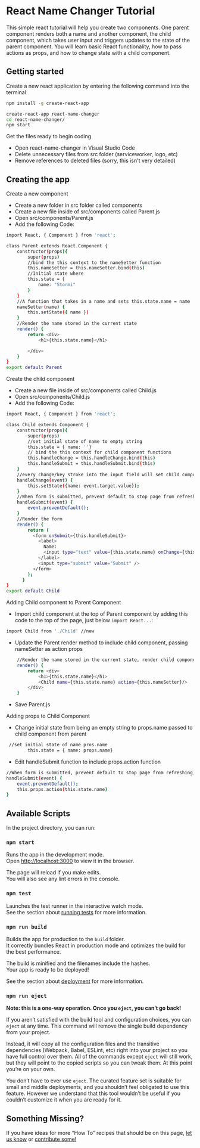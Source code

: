# React Name Changer Tutorial 
This simple react tutorial will help you create two components. One parent component renders both a name and another component, the child component, which takes user input and triggers updates to the state of the parent component. You will learn basic React functionality, how to pass actions as props, and how to change state with a child component. 

## Getting started

Create a new react application by entering the following command into the terminal

```sh
npm install -g create-react-app

create-react-app react-name-changer
cd react-name-changer/
npm start
```
Get the files ready to begin coding 
* Open react-name-changer in Visual Studio Code 
* Delete unnecessary files from src folder (serviceworker, logo, etc)
* Remove references to deleted files (sorry, this isn't very detailed)

## Creating the app

Create a new component 
* Create a new folder in src folder called components 
* Create a new file inside of src/components called Parent.js
* Open src/components/Parent.js
* Add the following Code: 
```sh 
import React, { Component } from 'react';

class Parent extends React.Component {
    constructor(props){
        super(props)
        //bind the this context to the nameSetter function
        this.nameSetter = this.nameSetter.bind(this)
        //Initial state where
        this.state = {
            name: "Stormi"
        }
    }
    //A function that takes in a name and sets this.state.name = name
    nameSetter(name) {
        this.setState({ name })
    }
    //Render the name stored in the current state
    render() {
        return <div>
            <h1>{this.state.name}</h1>

        </div>
    }
}
export default Parent
```
Create the child component 
* Create a new file inside of src/components called Child.js
* Open src/components/Child.js
* Add the following Code:

```sh
import React, { Component } from 'react';

class Child extends Component {
    constructor(props){
        super(props)
        //set initial state of name to empty string
        this.state = { name: ''}
        // bind the this context for child component functions
        this.handleChange = this.handleChange.bind(this)
        this.handleSubmit = this.handleSubmit.bind(this)
    }
    //every change/key stroke into the input field will set child component state equal current value of input 
    handleChange(event) {
        this.setState({name: event.target.value});
    }
    //When form is submitted, prevent default to stop page from refreshing
    handleSubmit(event) {
        event.preventDefault();
    }
    //Render the form 
    render() {
        return (
          <form onSubmit={this.handleSubmit}>
            <label>
              Name:
              <input type="text" value={this.state.name} onChange={this.handleChange} />
            </label>
            <input type="submit" value="Submit" />
          </form>
        );
      }
}
export default Child
```

Adding Child component to Parent Component 
* Import child component at the top of Parent component by adding this code to the top of the page, just below `import React...`: 
```sh
import Child from './Child' //new
```
* Update the Parent render method to include child component, passing nameSetter as action props
```sh
    //Render the name stored in the current state, render child component passing it name and action props. 
    render() {
        return <div>
            <h1>{this.state.name}</h1>
            <Child name={this.state.name} action={this.nameSetter}/>
        </div>
    }
```
* Save Parent.js

Adding props to Child Component 
* Change initial state from being an empty string to props.name passed to child component from parent 
```sh
 //set initial state of name pros.name
        this.state = { name: props.name}
```
* Edit handleSubmit function to include props.action function 
```sh
//When form is submitted, prevent default to stop page from refreshing, trigger the nameSetter function passed to Child component as props.action
handleSubmit(event) {
    event.preventDefault();
    this.props.action(this.state.name)       
}

```




## Available Scripts

In the project directory, you can run:

### `npm start`

Runs the app in the development mode.<br>
Open [http://localhost:3000](http://localhost:3000) to view it in the browser.

The page will reload if you make edits.<br>
You will also see any lint errors in the console.

### `npm test`

Launches the test runner in the interactive watch mode.<br>
See the section about [running tests](#running-tests) for more information.

### `npm run build`

Builds the app for production to the `build` folder.<br>
It correctly bundles React in production mode and optimizes the build for the best performance.

The build is minified and the filenames include the hashes.<br>
Your app is ready to be deployed!

See the section about [deployment](#deployment) for more information.

### `npm run eject`

**Note: this is a one-way operation. Once you `eject`, you can’t go back!**

If you aren’t satisfied with the build tool and configuration choices, you can `eject` at any time. This command will remove the single build dependency from your project.

Instead, it will copy all the configuration files and the transitive dependencies (Webpack, Babel, ESLint, etc) right into your project so you have full control over them. All of the commands except `eject` will still work, but they will point to the copied scripts so you can tweak them. At this point you’re on your own.

You don’t have to ever use `eject`. The curated feature set is suitable for small and middle deployments, and you shouldn’t feel obligated to use this feature. However we understand that this tool wouldn’t be useful if you couldn’t customize it when you are ready for it.


## Something Missing?

If you have ideas for more “How To” recipes that should be on this page, [let us know](https://github.com/facebookincubator/create-react-app/issues) or [contribute some!](https://github.com/facebookincubator/create-react-app/edit/master/packages/react-scripts/template/README.md)
